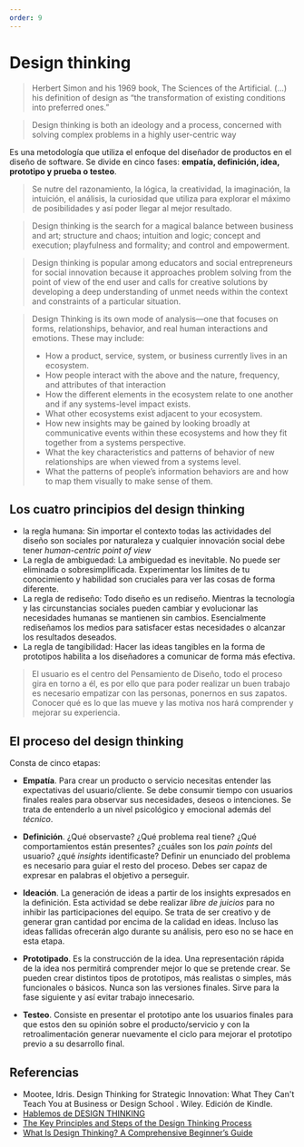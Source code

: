```yaml
---
order: 9
---
```


# Design thinking

> Herbert Simon and his 1969 book, The Sciences of the Artificial. (...) his definition of design as “the transformation of existing conditions into preferred ones.”

>Design thinking is both an ideology and a process, concerned with solving complex problems in a highly user-centric way

Es una metodología que utiliza el enfoque del diseñador de productos en el diseño de software. Se divide en cinco fases: **empatía, definición, idea, prototipo y prueba o testeo**. 

> Se nutre del razonamiento, la lógica, la creatividad, la imaginación, la intuición, el análisis, la curiosidad que utiliza para explorar el máximo de posibilidades y así poder llegar al mejor resultado. 

> Design thinking is the search for a magical balance between business and art; structure and chaos; intuition and logic; concept and execution; playfulness and formality; and control and empowerment.

> Design thinking is popular among educators and social entrepreneurs for social innovation because it approaches problem solving from the point of view of the end user and calls for creative solutions by developing a deep understanding of unmet needs within the context and constraints of a particular situation.

> Design Thinking is its own mode of analysis—one that focuses on forms, relationships, behavior, and real human interactions and emotions. 
> These may include: 
> - How a product, service, system, or business currently lives in an ecosystem. 
> - How people interact with the above and the nature, frequency, and attributes of that interaction 
> - How the different elements in the ecosystem relate to one another and if any systems-level impact exists. 
> - What other ecosystems exist adjacent to your ecosystem.
> - How new insights may be gained by looking broadly at communicative events within these ecosystems and how they fit together from a systems perspective. 
> - What the key characteristics and patterns of behavior of new relationships are when viewed from a systems level. 
> - What the patterns of people’s information behaviors are and how to map them visually to make sense of them.


## Los cuatro principios del design thinking

- la regla humana: Sin importar el contexto todas las actividades del diseño son sociales por naturaleza y cualquier innovación social debe tener *human-centric point of view*
- La regla de ambiguedad: La ambiguedad es inevitable. No puede ser eliminada o sobresimplificada. Experimentar los límites de tu conocimiento y habilidad son cruciales para ver las cosas de forma diferente.
- La regla de rediseño: Todo diseño es un rediseño. Mientras la tecnología  y las circunstancias sociales pueden cambiar y evolucionar las necesidades humanas se mantienen sin cambios. Esencialmente rediseñamos los medios para satisfacer estas necesidades o alcanzar los resultados deseados.
- La regla de tangibilidad: Hacer las ideas tangibles en la forma de prototipos habilita a los diseñadores  a comunicar de forma más efectiva.

> El usuario es el centro del Pensamiento de Diseño, todo el proceso gira en torno a él, es por ello que para poder realizar un buen trabajo es necesario empatizar con las personas, ponernos en sus zapatos. Conocer qué es lo que las mueve y las motiva nos hará comprender y mejorar su experiencia.

## El proceso del design thinking

Consta de cinco etapas: 

- __Empatía__. Para crear un producto o servicio necesitas entender las expectativas del usuario/cliente. Se debe consumir tiempo con usuarios finales reales para observar sus necesidades, deseos o intenciones. Se trata de entenderlo a un nivel psicológico y emocional además del _técnico_.
- __Definición__. ¿Qué observaste? ¿Qué problema real tiene? ¿Qué comportamientos están presentes? ¿cuáles son los _pain points_ del usuario? ¿qué _insights_ identificaste? Definir un enunciado del problema es necesario para guiar el resto del proceso. Debes ser capaz de expresar en palabras el objetivo a perseguir. 

- __Ideación__. La generación de ideas a partir de los insights expresados en la definición. Esta actividad se debe realizar _libre de juicios_ para no inhibir las participaciones del equipo. Se trata de ser creativo y de generar gran cantidad por encima de la calidad en ideas. Incluso las ideas fallidas ofrecerán algo durante su análisis, pero eso no se hace en esta etapa.

- __Prototipado__. Es la construcción de la idea. Una representación rápida de la idea nos permitirá comprender mejor lo que se pretende crear. Se pueden crear distintos tipos de prototipos, más realistas o simples, más funcionales o básicos. Nunca son las versiones finales. Sirve para la fase siguiente y así evitar trabajo innecesario.

- __Testeo__. Consiste en presentar el prototipo ante los usuarios finales para que estos den su opinión sobre el producto/servicio y con la retroalimentación generar nuevamente el ciclo para mejorar el prototipo previo a su desarrollo final.




## Referencias
- Mootee, Idris. Design Thinking for Strategic Innovation: What They Can't Teach You at Business or Design School . Wiley. Edición de Kindle. 
- [Hablemos de DESIGN THINKING](https://raiz.es/es/diseno/design-thinking/)
- [The Key Principles and Steps of the Design Thinking Process](https://careerfoundry.com/en/blog/ux-design/design-thinking-process/)
- [What Is Design Thinking? A Comprehensive Beginner’s Guide](https://careerfoundry.com/en/blog/ux-design/what-is-design-thinking-everything-you-need-to-know-to-get-started/)